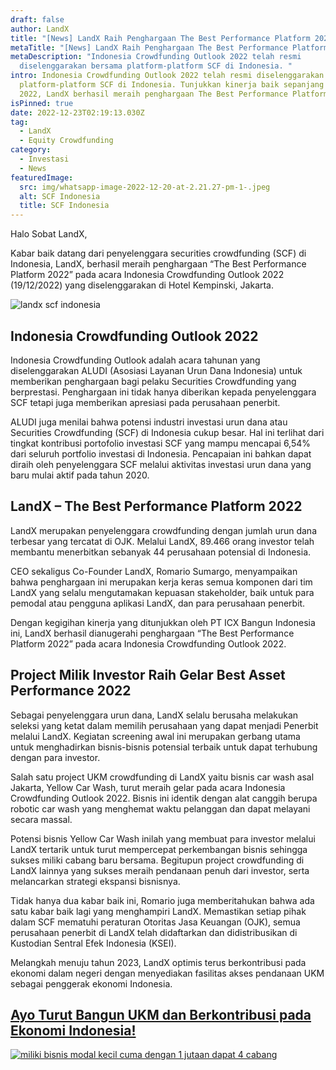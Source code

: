 ```yaml
---
draft: false
author: LandX
title: "[News] LandX Raih Penghargaan The Best Performance Platform 2022!"
metaTitle: "[News] LandX Raih Penghargaan The Best Performance Platform 2022!"
metaDescription: "Indonesia Crowdfunding Outlook 2022 telah resmi
  diselenggarakan bersama platform-platform SCF di Indonesia. "
intro: Indonesia Crowdfunding Outlook 2022 telah resmi diselenggarakan bersama
  platform-platform SCF di Indonesia. Tunjukkan kinerja baik sepanjang tahun
  2022, LandX berhasil meraih penghargaan The Best Performance Platform.
isPinned: true
date: 2022-12-23T02:19:13.030Z
tag:
  - LandX
  - Equity Crowdfunding
category:
  - Investasi
  - News
featuredImage:
  src: img/whatsapp-image-2022-12-20-at-2.21.27-pm-1-.jpeg
  alt: SCF Indonesia
  title: SCF Indonesia
---
```

Halo Sobat LandX, 

Kabar baik datang dari penyelenggara securities crowdfunding (SCF) di Indonesia, LandX, berhasil meraih penghargaan “The Best Performance Platform 2022” pada acara Indonesia Crowdfunding Outlook 2022 (19/12/2022) yang diselenggarakan di Hotel Kempinski, Jakarta. 

![landx scf indonesia](https://lh6.googleusercontent.com/ff69QBLAboFQDDirxUgDy92kIoqQn8Il59OshlaVTsLE9i4g8bMK746fZ1K7VLGhaR1exSCcMz-BO3_wQwQB5X5PUH94oZHppf4wy67bdACD-CTGQ7QVVI-KDkIX-2Zs7I5vX-p8m2rw9nntrax4fv0Vz2zHRRpx8wLo2NRajLWr_DZF2rn0N9ZrSmk5TQ "landx scf indonesia")

## Indonesia Crowdfunding Outlook 2022

Indonesia Crowdfunding Outlook adalah acara tahunan yang diselenggarakan ALUDI (Asosiasi Layanan Urun Dana Indonesia) untuk memberikan penghargaan bagi pelaku Securities Crowdfunding yang berprestasi. Penghargaan ini tidak hanya diberikan kepada penyelenggara SCF tetapi juga memberikan apresiasi pada perusahaan penerbit. 

ALUDI juga menilai bahwa potensi industri investasi urun dana atau Securities Crowdfunding (SCF) di Indonesia cukup besar. Hal ini terlihat dari tingkat kontribusi portofolio investasi SCF yang mampu mencapai 6,54% dari seluruh portfolio investasi di Indonesia. Pencapaian ini bahkan dapat diraih oleh penyelenggara SCF melalui aktivitas investasi urun dana yang baru mulai aktif pada tahun 2020.

## LandX – The Best Performance Platform 2022

LandX merupakan penyelenggara crowdfunding dengan jumlah urun dana terbesar yang tercatat di OJK. Melalui LandX, 89.466 orang investor telah membantu menerbitkan sebanyak 44 perusahaan potensial di Indonesia.

CEO sekaligus Co-Founder LandX, Romario Sumargo, menyampaikan bahwa penghargaan ini merupakan kerja keras semua komponen dari tim LandX yang selalu mengutamakan kepuasan stakeholder, baik untuk para pemodal atau pengguna aplikasi LandX, dan para perusahaan penerbit.

Dengan kegigihan kinerja yang ditunjukkan oleh PT ICX Bangun Indonesia ini, LandX berhasil dianugerahi penghargaan “The Best Performance Platform 2022” pada acara Indonesia Crowdfunding Outlook 2022.

## Project Milik Investor Raih Gelar Best Asset Performance 2022

Sebagai penyelenggara urun dana, LandX selalu berusaha melakukan seleksi yang ketat dalam memilih perusahaan yang dapat menjadi Penerbit melalui LandX. Kegiatan screening awal ini merupakan gerbang utama untuk menghadirkan bisnis-bisnis potensial terbaik untuk dapat terhubung dengan para investor.

Salah satu project UKM crowdfunding di LandX yaitu bisnis car wash asal Jakarta, Yellow Car Wash, turut meraih gelar pada acara Indonesia Crowdfunding Outlook 2022. Bisnis ini identik dengan alat canggih berupa robotic car wash yang menghemat waktu pelanggan dan dapat melayani secara massal.

Potensi bisnis Yellow Car Wash inilah yang membuat para investor melalui LandX tertarik untuk turut mempercepat perkembangan bisnis sehingga sukses miliki cabang baru bersama. Begitupun project crowdfunding di LandX lainnya yang sukses meraih pendanaan penuh dari investor, serta melancarkan strategi ekspansi bisnisnya.

Tidak hanya dua kabar baik ini, Romario juga memberitahukan bahwa ada satu kabar baik lagi yang menghampiri LandX. Memastikan setiap pihak dalam SCF mematuhi peraturan Otoritas Jasa Keuangan (OJK), semua perusahaan penerbit di LandX telah didaftarkan dan didistribusikan di Kustodian Sentral Efek Indonesia (KSEI).

Melangkah menuju tahun 2023, LandX optimis terus berkontribusi pada ekonomi dalam negeri dengan menyediakan fasilitas akses pendanaan UKM sebagai penggerak ekonomi Indonesia.

## [A﻿yo Turut Bangun UKM dan Berkontribusi pada Ekonomi Indonesia!](https://app.landx.id/?utm_source=Organic+Page&utm_medium=Content+Blog&utm_campaign=BlogLandX&utm_id=Blog)

<!--StartFragment-->

[![miliki bisnis modal kecil cuma dengan 1 jutaan dapat 4 cabang ](https://accountgram-production.sfo2.cdn.digitaloceanspaces.com/landx_ghost/2021/11/jadi-owner-bisnis-hanya-1-jutaan-dengan-cuan-yang-sangat-menjanjikan.png)](https://app.landx.id/?utm_source=Organic+Page&utm_medium=Content+Blog&utm_campaign=BlogLandX&utm_id=Blog)

<!--EndFragment-->